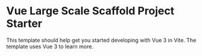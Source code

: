 # Vue Large Scale Scaffold Project Starter

This template should help get you started developing with Vue 3 in Vite. The template uses Vue 3 to learn more.
